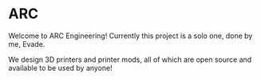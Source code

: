 # ARC
Welcome to ARC Engineering! Currently this project is a solo one, done by me, Evade. 

We design 3D printers and printer mods, all of which are open source and available to be used by anyone!


